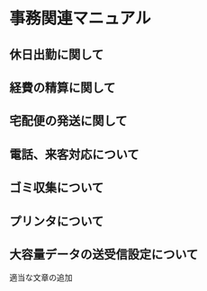 # 事務関連マニュアル
## 休日出勤に関して
## 経費の精算に関して
## 宅配便の発送に関して
## 電話、来客対応について
## ゴミ収集について
## プリンタについて
## 大容量データの送受信設定について

適当な文章の追加
